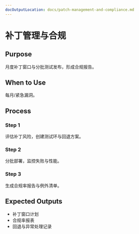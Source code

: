```yaml
---
docOutputLocation: docs/patch-management-and-compliance.md
---
```


# 补丁管理与合规

## Purpose

月度补丁窗口与分批测试发布，形成合规报告。

## When to Use

每月/紧急漏洞。

## Process

### Step 1

评估补丁风险，创建测试环与回退方案。

### Step 2

分批部署，监控失败与性能。

### Step 3

生成合规率报告与例外清单。

## Expected Outputs

- 补丁窗口计划
- 合规率报表
- 回退与异常处理记录
